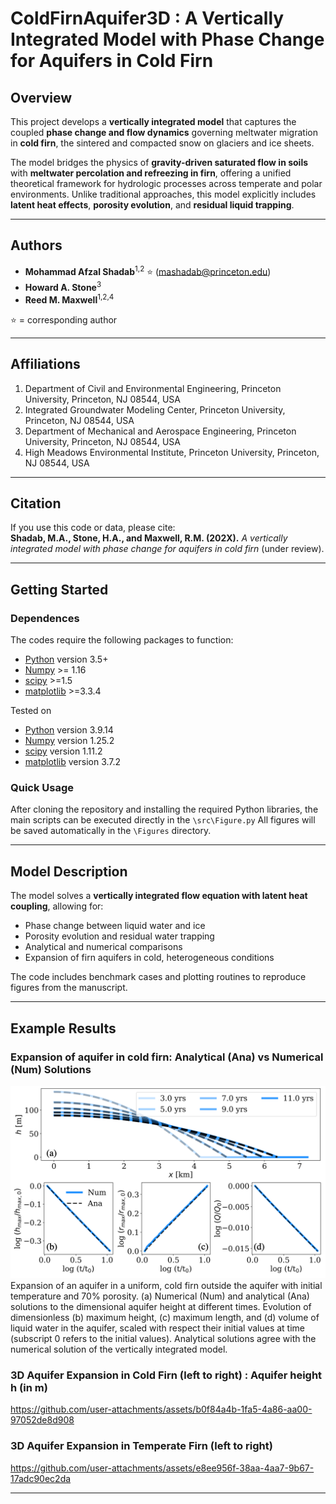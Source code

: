 # ColdFirnAquifer3D : A Vertically Integrated Model with Phase Change for Aquifers in Cold Firn

## Overview

This project develops a **vertically integrated model** that captures the coupled **phase change and flow dynamics** governing meltwater migration in **cold firn**, the sintered and compacted snow on glaciers and ice sheets.

The model bridges the physics of **gravity-driven saturated flow in soils** with **meltwater percolation and refreezing in firn**, offering a unified theoretical framework for hydrologic processes across temperate and polar environments. Unlike traditional approaches, this model explicitly includes **latent heat effects**, **porosity evolution**, and **residual liquid trapping**.


---

## Authors
- **Mohammad Afzal Shadab**<sup>1,2</sup> ⭐ (mashadab@princeton.edu)  
- **Howard A. Stone**<sup>3</sup>  
- **Reed M. Maxwell**<sup>1,2,4</sup>  

⭐ = corresponding author  

---

## Affiliations
1. Department of Civil and Environmental Engineering, Princeton University, Princeton, NJ 08544, USA  
2. Integrated Groundwater Modeling Center, Princeton University, Princeton, NJ 08544, USA  
3. Department of Mechanical and Aerospace Engineering, Princeton University, Princeton, NJ 08544, USA  
4. High Meadows Environmental Institute, Princeton University, Princeton, NJ 08544, USA  

---

## Citation
If you use this code or data, please cite:  
**Shadab, M.A., Stone, H.A., and Maxwell, R.M. (202X).** *A vertically integrated model with phase change for aquifers in cold firn* (under review).

---

## Getting Started
### Dependences

The codes require the following packages to function:
- [Python](https://www.python.org/) version 3.5+
- [Numpy](http://www.numpy.org/) >= 1.16
- [scipy](https://www.scipy.org/) >=1.5
- [matplotlib](https://matplotlib.org/) >=3.3.4

Tested on
- [Python](https://www.python.org/) version 3.9.14
- [Numpy](http://www.numpy.org/) version 1.25.2
- [scipy](https://www.scipy.org/) version 1.11.2
- [matplotlib](https://matplotlib.org/) version 3.7.2

### Quick Usage
After cloning the repository and installing the required Python libraries, the main scripts can be executed directly in the `\src\Figure.py`
All figures will be saved automatically in the `\Figures` directory.

---

## Model Description

The model solves a **vertically integrated flow equation with latent heat coupling**, allowing for:
- Phase change between liquid water and ice  
- Porosity evolution and residual water trapping  
- Analytical and numerical comparisons  
- Expansion of firn aquifers in cold, heterogeneous conditions  

The code includes benchmark cases and plotting routines to reproduce figures from the manuscript.

---

## Example Results

### Expansion of aquifer in cold firn: Analytical (Ana) vs Numerical (Num) Solutions
![Analytical vs Numerical](./Figures/Cover_photo/analyticalvsnumerical.png)
Expansion of an aquifer in a uniform, cold firn outside the aquifer with initial temperature and 70% porosity. (a) Numerical (Num) and analytical (Ana) solutions to the dimensional aquifer height at different times. Evolution of dimensionless (b) maximum height, (c) maximum length, and (d) volume of liquid water in the aquifer, scaled with respect their initial values at time (subscript 0 refers to the initial values). Analytical solutions agree with the numerical solution of the vertically integrated model.

### 3D Aquifer Expansion in Cold Firn (left to right) : Aquifer height h (in m)
https://github.com/user-attachments/assets/b0f84a4b-1fa5-4a86-aa00-97052de8d908

### 3D Aquifer Expansion in Temperate Firn (left to right) 
https://github.com/user-attachments/assets/e8ee956f-38aa-4aa7-9b67-17adc90ec2da


---
